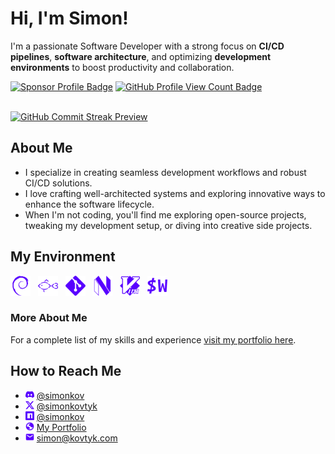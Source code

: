 # Hi, I'm Simon!

I'm a passionate Software Developer with a strong focus on **CI/CD pipelines**, **software architecture**, and optimizing **development environments** to boost productivity and collaboration.

<span>
  <a href="https://github.com/sponsors/simonkovtyk/"><img alt="Sponsor Profile Badge" src="https://img.shields.io/badge/❤️-Sponsor_me-%23E63946?style=flat&Support&logoColor=white" /></a>
  <a href="https://github.com/simonkovtyk/"><img alt="GitHub Profile View Count Badge" src="https://komarev.com/ghpvc/?username=simonkovtyk&color=5800ff" /></a>
</span>

<br />
<br />

<a href="https://github.com/simonkovtyk/"><img alt="GitHub Commit Streak Preview" src="https://streak-stats.demolab.com?user=simonkovtyk&theme=transparent&hide_border=true&border_radius=0&card_width=1012&stroke=EB545400&ring=5800FF&fire=FFFFFF&currStreakNum=FFFFFF&currStreakLabel=FFFFFF&sideNums=FFFFFF&excludeDaysLabel=FFFFFF&sideLabels=FFFFFF&dates=FFFFFF" /></a>

## About Me

- I specialize in creating seamless development workflows and robust CI/CD solutions.
- I love crafting well-architected systems and exploring innovative ways to enhance the software lifecycle.
- When I'm not coding, you'll find me exploring open-source projects, tweaking my development setup, or diving into creative side projects.

## My Environment

<span>
  <a href="https://www.debian.org/" target="_blank"><img alt="Debian Icon" width="32" height="32" src="https://raw.githubusercontent.com/simonkovtyk/simonkovtyk/e3d3bb9fd9c4e659264fe2389804d43ac46b3fcd/docs/icons/debian.svg" /></a>
  &nbsp;
  <a href="https://fishshell.com/" target="_blank"><img alt="Fish Shell Icon" width="32" height="32" src="https://raw.githubusercontent.com/simonkovtyk/simonkovtyk/e3d3bb9fd9c4e659264fe2389804d43ac46b3fcd/docs/icons/fish.svg" /></a>
  &nbsp;
  <a href="https://git-scm.com/" target="_blank"><img alt="Git Icon" width="32" height="32" src="https://raw.githubusercontent.com/simonkovtyk/simonkovtyk/e3d3bb9fd9c4e659264fe2389804d43ac46b3fcd/docs/icons/git.svg" /></a>
  &nbsp;
  <a href="https://neovim.io/" target="_blank"><img alt="NeoVim Icon" width="32" height="32" src="https://raw.githubusercontent.com/simonkovtyk/simonkovtyk/e3d3bb9fd9c4e659264fe2389804d43ac46b3fcd/docs/icons/neovim.svg" /></a>
  &nbsp;
  <a href="https://www.vim.org/" target="_blank"><img alt="Vim Icon" width="32" height="32" src="https://raw.githubusercontent.com/simonkovtyk/simonkovtyk/e3d3bb9fd9c4e659264fe2389804d43ac46b3fcd/docs/icons/vim.svg" /></a>
  &nbsp;
  <a href="https://wezfurlong.org/wezterm/" target="_blank"><img alt="WezTerm Icon" width="32" height="32" src="https://raw.githubusercontent.com/simonkovtyk/simonkovtyk/e3d3bb9fd9c4e659264fe2389804d43ac46b3fcd/docs/icons/wezterm.svg" /></a>
</span>

### More About Me
For a complete list of my skills and experience <a href="https://simonkov.dev/" target="_blank">visit my portfolio here</a>.

## How to Reach Me
- <a href="https://discordapp.com/users/800344088402460682" target="_blank"><img alt="Discord Icon" width="14" height="14" src="https://raw.githubusercontent.com/simonkovtyk/simonkovtyk/e3d3bb9fd9c4e659264fe2389804d43ac46b3fcd/docs/icons/discord.svg" /></a>&nbsp;<a href="https://discordapp.com/users/800344088402460682" target="_blank">@simonkov</a>
- <a href="https://x.com/simonkovtyk" target="_blank"><img alt="X Icon" width="14" height="14" src="https://raw.githubusercontent.com/simonkovtyk/simonkovtyk/e3d3bb9fd9c4e659264fe2389804d43ac46b3fcd/docs/icons/x.svg" /></a>&nbsp;<a href="https://x.com/simonkovtyk" target="_blank">@simonkovtyk</a>
- <a href="https://www.npmjs.com/~simonkov" target="_blank"><img alt="npm Icon" width="14" height="14" src="https://raw.githubusercontent.com/simonkovtyk/simonkovtyk/e3d3bb9fd9c4e659264fe2389804d43ac46b3fcd/docs/icons/npm.svg" /></a>&nbsp;<a href="https://www.npmjs.com/~simonkov" target="_blank">@simonkov</a>
- <a href="https://simonkov.dev/" target="_blank"><img alt="Portfolio Icon" width="14" height="14" src="https://raw.githubusercontent.com/simonkovtyk/simonkovtyk/e3d3bb9fd9c4e659264fe2389804d43ac46b3fcd/docs/icons/globe.svg" /></a>&nbsp;<a href="https://simonkov.dev/" target="_blank">My Portfolio</a>
- <a href="mailto:simon@kovtyk.dev" target="_blank"><img alt="E-Mail Icon" width="14" height="14" src="https://raw.githubusercontent.com/simonkovtyk/simonkovtyk/e3d3bb9fd9c4e659264fe2389804d43ac46b3fcd/docs/icons/mail.svg" /></a>&nbsp;<a href="mailto:simon@kovtyk.dev" target="_blank">simon@kovtyk.com</a>
